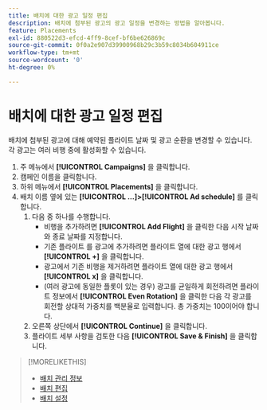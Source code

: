 ```yaml
---
title: 배치에 대한 광고 일정 편집
description: 배치에 첨부된 광고의 광고 일정을 변경하는 방법을 알아봅니다.
feature: Placements
exl-id: 880522d3-efcd-4ff9-8cef-bf6be626869c
source-git-commit: 0f0a2e907d39900968b29c3b59c8034b604911ce
workflow-type: tm+mt
source-wordcount: '0'
ht-degree: 0%

---
```


# 배치에 대한 광고 일정 편집

<!-- Some placements don't have this option. Clarify which placement types aren't eligible -- just simple ad serving placements (PG ones seem okay)? And anything else? -->

배치에 첨부된 광고에 대해 예약된 플라이트 날짜 및 광고 순환을 변경할 수 있습니다. 각 광고는 여러 비행 중에 활성화할 수 있습니다.

1. 주 메뉴에서 **[!UICONTROL Campaigns]** 을 클릭합니다.
1. 캠페인 이름을 클릭합니다.
1. 하위 메뉴에서 **[!UICONTROL Placements]** 을 클릭합니다.
1. 배치 이름 옆에 있는 **[!UICONTROL ...]>[!UICONTROL Ad schedule]** 를 클릭합니다.
   1. 다음 중 하나를 수행합니다.
      * 비행을 추가하려면 **[!UICONTROL Add Flight]** 을 클릭한 다음 시작 날짜와 종료 날짜를 지정합니다.
      * 기존 플라이트 를 광고에 추가하려면 플라이트 열에 대한 광고 행에서 **[!UICONTROL +]** 을 클릭합니다.
      * 광고에서 기존 비행을 제거하려면 플라이트 열에 대한 광고 행에서 **[!UICONTROL x]** 을 클릭합니다.
      * (여러 광고에 동일한 플롯이 있는 경우) 광고를 균일하게 회전하려면 플라이트 정보에서 **[!UICONTROL Even Rotation]** 을 클릭한 다음 각 광고를 회전할 상대적 가중치를 백분율로 입력합니다.
총 가중치는 100이어야 합니다.
   1. 오른쪽 상단에서 **[!UICONTROL Continue]** 을 클릭합니다.
   1. 플라이트 세부 사항을 검토한 다음 **[!UICONTROL Save & Finish]** 을 클릭합니다.

>[!MORELIKETHIS]
>
>* [배치 관리 정보](placement-about.md)
>* [배치 편집](placement-edit.md)
>* [배치 설정](placement-settings.md)

